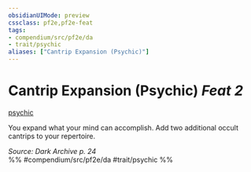```yaml
---
obsidianUIMode: preview
cssclass: pf2e,pf2e-feat
tags:
- compendium/src/pf2e/da
- trait/psychic
aliases: ["Cantrip Expansion (Psychic)"]
---
```

# Cantrip Expansion (Psychic)  *Feat 2*  
[psychic](Reference/Rules/Traits/psychic-da.md "Psychic Class Trait")  


You expand what your mind can accomplish. Add two additional occult cantrips to your repertoire.

*Source: Dark Archive p. 24*  
%% #compendium/src/pf2e/da #trait/psychic %%